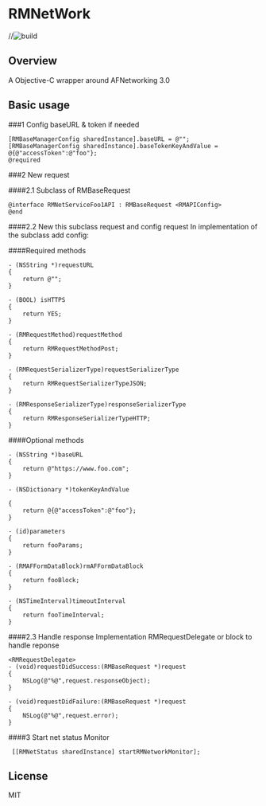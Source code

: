 # RMNetWork

//![build](https://travis-ci.org/lweisNoN/RMNetWork.svg?branch=master)

## Overview
A Objective-C wrapper around AFNetworking 3.0
## Basic usage

###1 Config baseURL & token if needed
     
    [RMBaseManagerConfig sharedInstance].baseURL = @"";
    [RMBaseManagerConfig sharedInstance].baseTokenKeyAndValue = @{@"accessToken":@"foo"};
    @required

###2 New request

####2.1 Subclass of RMBaseRequest

    @interface RMNetServiceFoo1API : RMBaseRequest <RMAPIConfig>
    @end

####2.2  New this subclass request and config request
In implementation of the subclass add config:
    
####Required methods
    
    - (NSString *)requestURL
    {
        return @"";
    }
    
    - (BOOL) isHTTPS
    {
        return YES;
    }
    
    - (RMRequestMethod)requestMethod
    {
        return RMRequestMethodPost;
    }
    
    - (RMRequestSerializerType)requestSerializerType
    {
        return RMRequestSerializerTypeJSON;
    }
    
    - (RMResponseSerializerType)responseSerializerType
    {
        return RMResponseSerializerTypeHTTP;
    }
 
####Optional methods 
     
    - (NSString *)baseURL
    {
        return @"https://www.foo.com";
    }
    
    - (NSDictionary *)tokenKeyAndValue
    
    {
        return @{@"accessToken":@"foo"};
    }
    
    - (id)parameters
    {
        return fooParams;
    }
    
    - (RMAFFormDataBlock)rmAFFormDataBlock
    {
        return fooBlock;
    }
    
    - (NSTimeInterval)timeoutInterval
    {
        return fooTimeInterval;
    }
  
####2.3 Handle response
Implementation RMRequestDelegate or block to handle reponse

    <RMRequestDelegate>
    - (void)requestDidSuccess:(RMBaseRequest *)request
    {
        NSLog(@"%@",request.responseObject);
    }
    
    - (void)requestDidFailure:(RMBaseRequest *)request
    {
        NSLog(@"%@",request.error);
    }
    
####3 Start net status Monitor

     [[RMNetStatus sharedInstance] startRMNetworkMonitor];

## License
MIT
